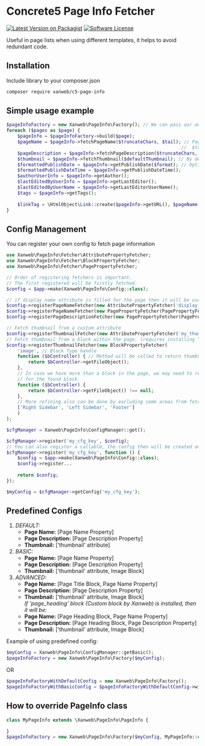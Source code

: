 # Concrete5 Page Info Fetcher
[![Latest Version on Packagist](https://img.shields.io/packagist/v/xanweb/c5-page-info.svg?maxAge=2592000&style=flat-square)](https://packagist.org/packages/xanweb/c5-page-info)
[![Software License](https://img.shields.io/badge/license-MIT-brightgreen.svg?style=flat-square)](LICENSE)

Useful in page lists when using different templates, it helps to avoid redundant code.

## Installation

Include library to your composer.json
```bash
composer require xanweb/c5-page-info
```

## Simple usage example
```php
$pageInfoFactory = new Xanweb\PageInfo\Factory(); // We can pass our own config (Check `Config Management` section), otherwise default config will be used.
foreach ($pages as $page) {
    $pageInfo = $pageInfoFactory->build($page);
    $pageName = $pageInfo->fetchPageName($truncateChars, $tail); // Page name with htmlentites applied
                                                                //  $truncateChars: an optional argument can be passed to truncate description
    $pageDescription = $pageInfo->fetchPageDescription($truncateChars, $tail); // $truncateChars: an optional argument can be passed to truncate description
    $thumbnail = $pageInfo->fetchThumbnail($defaultThumbnail); // By default uses 'thumbnail' attribute.
    $formattedPublishDate = $pageInfo->getPublishDate($format); // Optionally you can pass format argument ('full', 'long', 'medium' or 'short') or a php custom format
    $formattedPublishDateTime = $pageInfo->getPublishDateTime(); 
    $authorUserInfo = $pageInfo->getAuthor(); 
    $lastEditedByUserInfo = $pageInfo->getLastEditor(); 
    $lastEditedByUserName = $pageInfo->getLastEditorUserName(); 
    $tags = $pageInfo->getTags(); 
    
    $linkTag = \HtmlObject\Link::create($pageInfo->getURL(), $pageName, ['target' => $pageInfo->getTarget()]);
}
```

## Config Management
You can register your own config to fetch page information
```php
use Xanweb\PageInfo\Fetcher\AttributePropertyFetcher;
use Xanweb\PageInfo\Fetcher\BlockPropertyFetcher;
use Xanweb\PageInfo\Fetcher\PagePropertyFetcher;

// Order of registering fetchers is important.
// The first registered will be firstly fetched. 
$config = $app->make(Xanweb\PageInfo\Config::class);

// if display_name attribute is filled for the page then it will be used otherwise the page name will be used
$config->registerPageNameFetcher(new AttributePropertyFetcher('display_name'));  
$config->registerPageNameFetcher(new PagePropertyFetcher(PagePropertyFetcher::PAGE_NAME));
$config->registerPageDescriptionFetcher(new PagePropertyFetcher(PagePropertyFetcher::PAGE_DESCRIPTION));

// Fetch thumbnail from a custom attribute
$config->registerThumbnailFetcher(new AttributePropertyFetcher('my_thumbnail_ak'));
// Fetch thumbnail from a block within the page. (requires installing "xanweb/c5-helpers" library)
$config->registerThumbnailFetcher(new BlockPropertyFetcher(
    'image', // Block Type handle 
    function ($bController) { // Method will be called to return thumbnail file if the block is found.
        return $bController->getFileObject();
    },
    // In case we have more than a block in the page, we may need to refine the fetching by making some checks
    // for the found block 
    function ($bController) { 
        return $bController->getFileObject() !== null;
    },
    // More refining also can be done by excluding some areas from fetching, example:
    ['Right Sidebar', 'Left Sidebar', 'Footer']
    )
);

$cfgManager = Xanweb\PageInfo\ConfigManager::get();

$cfgManager->register('my_cfg_key', $config);
// You can also register a callable, the config then will be created only it's called
$cfgManager->register('my_cfg_key', function () {
    $config = $app->make(Xanweb\PageInfo\Config::class);
    $config->register...
    
    return $config;
});

$myConfig = $cfgManager->getConfig('my_cfg_key');
```

## Predefined Configs
1. *DEFAULT:* <br>
   * <b>Page Name:</b> [Page Name Property]
   * <b>Page Description:</b> [Page Description Property]
   * <b>Thumbnail:</b> ['thumbnail' attribute]
2. *BASIC:* <br>
    * <b>Page Name:</b> [Page Name Property]
    * <b>Page Description:</b> [Page Description Property]
    * <b>Thumbnail:</b> ['thumbnail' attribute, Image Block]    
3. *ADVANCED:* <br>
    * <b>Page Name:</b> [Page Title Block, Page Name Property]
    * <b>Page Description:</b> [Page Description Property]
    * <b>Thumbnail:</b> ['thumbnail' attribute, Image Block]    
*If 'page_heading' block (Custom block by Xanweb) is installed, then it will be:*
   * <b>Page Name:</b> [Page Heading Block, Page Name Property]
   * <b>Page Description:</b> [Page Heading Block, Page Description Property]
   * <b>Thumbnail:</b> ['thumbnail' attribute, Image Block]   
   
Example of using predefined config:
```php
$myConfig = Xanweb\PageInfo\ConfigManager::getBasic();
$pageInfoFactory = new Xanweb\PageInfo\Factory($myConfig);
```
OR
```php
$pageInfoFactoryWithDefaultConfig = new Xanweb\PageInfo\Factory();
$pageInfoFactoryWithBasicConfig = $pageInfoFactoryWithDefaultConfig->withConfig('basic');
```

## How to override PageInfo class
```php
class MyPageInfo extends \Xanweb\PageInfo\PageInfo {
    
}
$pageInfoFactory = new Xanweb\PageInfo\Factory($myConfig, MyPageInfo::class);
```